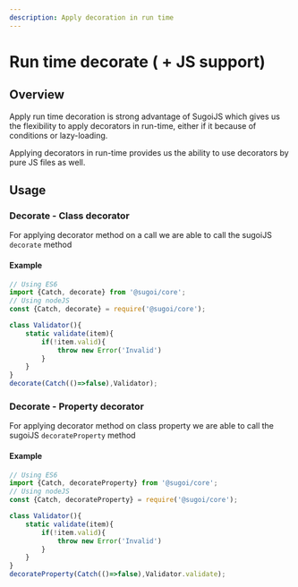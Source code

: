 ```yaml
---
description: Apply decoration in run time
---
```


# Run time decorate \( + JS support\)

## Overview

Apply run time decoration is strong advantage of SugoiJS which gives us the flexibility to apply decorators in run-time, either if it because of conditions or lazy-loading.

Applying decorators in run-time provides us the ability to use decorators by pure JS files as well.

## Usage

### Decorate - Class decorator

For applying decorator method on a call we are able to call the sugoiJS `decorate` method

#### Example

```javascript
// Using ES6
import {Catch, decorate} from '@sugoi/core';
// Using nodeJS
const {Catch, decorate} = require('@sugoi/core');

class Validator(){
    static validate(item){
        if(!item.valid){
            throw new Error('Invalid')
        }
    }
}
decorate(Catch(()=>false),Validator);
```



### Decorate - Property decorator

For applying decorator method on class property we are able to call the sugoiJS `decorateProperty` method

#### Example

```javascript
// Using ES6
import {Catch, decorateProperty} from '@sugoi/core';
// Using nodeJS
const {Catch, decorateProperty} = require('@sugoi/core');

class Validator(){
    static validate(item){
        if(!item.valid){
            throw new Error('Invalid')
        }
    }
}
decorateProperty(Catch(()=>false),Validator.validate);
```

